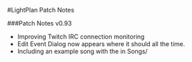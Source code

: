 #LightPlan Patch Notes

###Patch Notes v0.93
- Improving Twitch IRC connection monitoring
- Edit Event Dialog now appears where it should all the time.
- Including an example song with the in Songs/